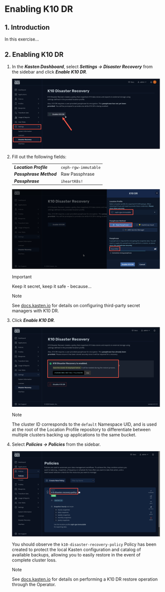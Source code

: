# Enabling K10 DR

## 1. Introduction
In this exercise...

## 2. Enabling K10 DR

1. In the ***Kasten Dashboard***, select ***Settings → Disaster Recovery*** from the sidebar and click ***Enable K10 DR***.

    ![](static/k10dr/01.png)

1. Fill out the following fields:

    |  |  |
    |---|---|
    | ***Location Profile*** | `ceph-rgw-immutable` |
    | ***Passphrase Method*** | Raw Passphrase |
    | ***Passphrase*** | `iheartK8s!` |

    ![](static/k10dr/02.png)

    > [!IMPORTANT]
    >
    > Keep it secret, keep it safe - because... 

    > [!NOTE]
    >
    > See [docs.kasten.io](https://docs.kasten.io/latest/operating/dr.html#enabling-k10-disaster-recovery) for details on configuring third-party secret managers with K10 DR.

1. Click ***Enable K10 DR***.

    ![](static/k10dr/03.png)

    > [!NOTE]
    >
    > The cluster ID corresponds to the `default` Namespace UID, and is used at the root of the Location Profile repository to differentiate between multiple clusters backing up applications to the same bucket.

1. Select ***Policies → Policies*** from the sidebar.

    ![](static/k10dr/04.png)

    You should observe the `k10-disaster-recovery-policy` Policy has been created to protect the local Kasten configuration and catalog of available backups, allowing you to easily restore in the event of complete cluster loss.

    > [!NOTE]
    >
    > See [docs.kasten.io](https://docs.kasten.io/latest/operating/dr.html#recovering-with-the-operator) for details on performing a K10 DR restore operation through the Operator.